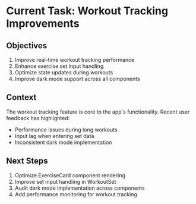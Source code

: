 # Current Task: Workout Tracking Improvements

## Objectives

1. Improve real-time workout tracking performance
2. Enhance exercise set input handling
3. Optimize state updates during workouts
4. Improve dark mode support across all components

## Context

The workout tracking feature is core to the app's functionality. Recent user feedback has highlighted:

- Performance issues during long workouts
- Input lag when entering set data
- Inconsistent dark mode implementation

## Next Steps

1. Optimize ExerciseCard component rendering
2. Improve set input handling in WorkoutSet
3. Audit dark mode implementation across components
4. Add performance monitoring for workout tracking
